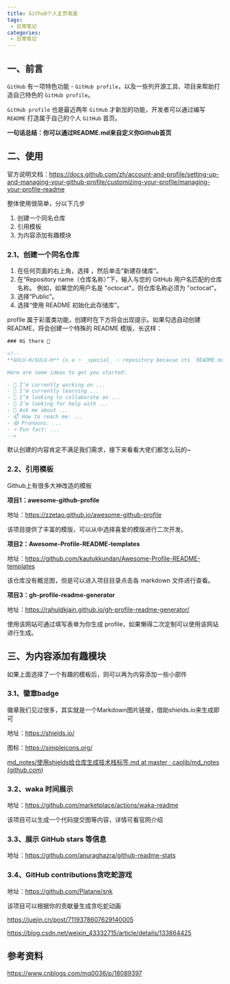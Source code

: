 ```yaml
---
title: Github个人主页改造
tags:
 - 日常笔记
categories: 
 - 日常笔记
---
```




## 一、前言

`GitHub` 有一项特色功能 - `GitHub profile`，以及一些列开源工具、项目来帮助打造自己特色的 `GitHub profile`。

`GitHub profile` 也是最近两年 `GitHub` 才新加的功能，开发者可以通过编写 `README` 打造属于自己的个人 `GitHub` 首页。

**一句话总结：你可以通过README.md来自定义你Github首页**

## 二、使用

官方说明文档：https://docs.github.com/zh/account-and-profile/setting-up-and-managing-your-github-profile/customizing-your-profile/managing-your-profile-readme

整体使用很简单，分以下几步

1. 创建一个同名仓库
2. 引用模板
3. 为内容添加有趣模块

### 2.1、创建一个同名仓库

1. 在任何页面的右上角，选择 ，然后单击“新建存储库”。
2. 在“Repository name（仓库名称）”下，输入与您的 GitHub 用户名匹配的仓库名称。 例如，如果您的用户名是 "octocat"，则仓库名称必须为 "octocat"。
3. 选择“Public”。
4. 选择“使用 README 初始化此存储库”。

profile 属于彩蛋类功能，创建时在下方将会出现提示。如果勾选自动创建 README，将会创建一个特殊的 README 模版，长这样：

```xml
### Hi there 👋

<!--
**GULU-H/GULU-H** is a ✨ _special_ ✨ repository because its `README.md` (this file) appears on your GitHub profile.

Here are some ideas to get you started:

- 🔭 I’m currently working on ...
- 🌱 I’m currently learning ...
- 👯 I’m looking to collaborate on ...
- 🤔 I’m looking for help with ...
- 💬 Ask me about ...
- 📫 How to reach me: ...
- 😄 Pronouns: ...
- ⚡ Fun fact: ...
-->
```

默认创建的内容肯定不满足我们需求，接下来看看大佬们都怎么玩的~



### 2.2、引用模板

Github上有很多大神改造的模板

**项目1：awesome-github-profile**

地址：https://zzetao.github.io/awesome-github-profile

该项目提供了丰富的模版，可以从中选择喜爱的模版进行二次开发。



**项目2：Awesome-Profile-README-templates**

地址：https://github.com/kautukkundan/Awesome-Profile-README-templates

该仓库没有概览图，但是可以进入项目目录点击各 markdown 文件进行查看。



**项目3：gh-profile-readme-generator**

地址：https://rahuldkjain.github.io/gh-profile-readme-generator/

使用该网站可通过填写表单为你生成 profile，如果懒得二次定制可以使用该网站进行生成。



## 三、为内容添加有趣模块

如果上面选择了一个有趣的模板后，则可以再为内容添加一些小部件

### 3.1、徽章badge

徽章我们见过很多，其实就是一个Markdown图片链接，借助shields.io来生成即可

地址：https://shields.io/

图标：https://simpleicons.org/

[md_notes/使用shields给仓库生成技术栈标签.md at master · caolib/md_notes (github.com)](https://github.com/caolib/md_notes/blob/master/使用shields给仓库生成技术栈标签.md)

### 3.2、waka 时间展示

地址：https://github.com/marketplace/actions/waka-readme

该项目可以生成一个代码提交图等内容，详情可看官网介绍

### 3.3、展示 GitHub stars 等信息

地址：https://github.com/anuraghazra/github-readme-stats

### 3.4、GitHub contributions贪吃蛇游戏

地址：https://github.com/Platane/snk

该项目可以根据你的贡献量生成贪吃蛇动画

https://juejin.cn/post/7119378607629140005

https://blog.csdn.net/weixin_43332715/article/details/133864425



## 参考资料

https://www.cnblogs.com/mq0036/p/18089397